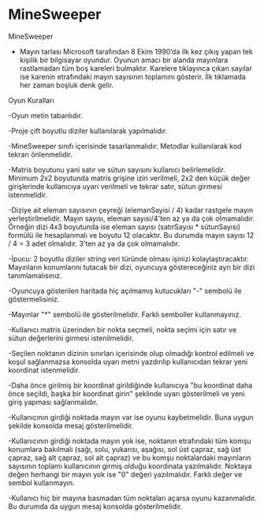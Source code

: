# MineSweeper
MineSweeper
- Mayın tarlası Microsoft tarafından 8 Ekim 1990’da ilk kez çıkış yapan tek kişilik bir bilgisayar oyundur. Oyunun amacı bir alanda mayınlara rastlamadan tüm boş kareleri bulmaktır. Karelere tıklayınca çıkan sayılar ise karenin etrafındaki mayın sayısının toplamını gösterir. İlk tıklamada her zaman boşluk denk gelir.
  
Oyun Kuralları


-Oyun metin tabanlıdır.

-Proje çift boyutlu diziler kullanılarak yapılmalıdır.

-MineSweeper sınıfı içerisinde tasarlanmalıdır. Metodlar kullanılarak kod tekrarı önlenmelidir.

-Matris boyutunu yani satır ve sütun sayısını kullanıcı belirlemelidir. Minimum 2x2 boyutunda matris grişine izin verilmeli, 2x2 den küçük değer girişlerinde kullanıcıya uyarı verilmeli ve tekrar satır, sütun girmesi istenmelidir.

-Diziye ait eleman sayısının çeyreği (elemanSayisi / 4) kadar rastgele mayın yerleştirilmelidir. Mayın sayısı, eleman sayısı/4'ten az ya da çok olmamalıdır. Örneğin dizi 4x3 boyutunda ise eleman sayısı (satırSayısı * sütunSayısı) formülü ile hesaplanmalı ve boyutu 12 olacaktır. Bu durumda mayın sayısı 12 / 4 = 3 adet olmalıdır. 3'ten az ya da çok olmamalıdır.

-İpucu: 2 boyutlu diziler string veri türünde olması işinizi kolaylaştıracaktır. Mayınların konumlarını tutacak bir dizi, oyuncuya göstereceğiniz ayrı bir dizi tanımlamalısınız.

-Oyuncuya gösterilen haritada hiç açılmamış kutucukları "-" sembolü ile göstermelisiniz.

-Mayınlar "*" sembolü ile gösterilmelidir. Farklı semboller kullanmayınız.

-Kullanıcı matris üzerinden bir nokta seçmeli, nokta seçimi için satır ve sütun değerlerini girmesi istenilmelidir.

-Seçilen noktanın dizinin sınırları içerisinde olup olmadığı kontrol edilmeli ve koşul sağlanmazsa konsolda uyarı metni yazdırılıp kullanıcıdan tekrar yeni koordinat istenmelidir.

-Daha önce girilmiş bir koordinat girildiğinde kullanıcıya "bu koordinat daha önce seçildi, başka bir koordinat girin" şeklinde uyarı gösterilmeli ve yeni giriş yapması sağlanmalıdır.

-Kullanıcının girdiği noktada mayın var ise oyunu kaybetmelidir. Buna uygun şekilde konsolda mesaj gösterilmelidir.

-Kullanıcının girdiği noktada mayın yok ise, noktanın etrafındaki tüm komşu konumlara bakılmalı (sağı, solu, yukarısı, aşağısı, sol üst çapraz, sağ üst çapraz, sağ alt çapraz, sol alt çapraz) ve bu komşu noktalardaki mayınların sayısının toplamı kullanıcının girmiş olduğu koordinata yazılmalıdır. Noktaya değen herhangi bir mayın yok ise "0" değeri yazılmalıdır. Farklı değer ve sembol kullanmayın.

-Kullanıcı hiç bir mayına basmadan tüm noktaları açarsa oyunu kazanmalıdır. Bu durumda da uygun mesaj konsolda gösterilmelidir.
